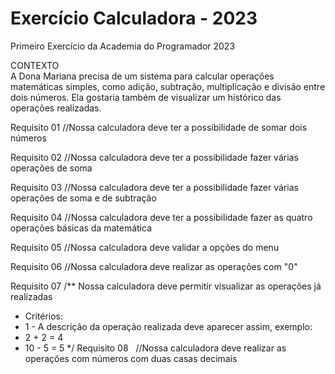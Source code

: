 # Exercício Calculadora - 2023

Primeiro Exercício da Academia do Programador 2023

CONTEXTO
</br>
A Dona Mariana precisa de um sistema para calcular operações matemáticas simples, como adição, subtração,
multiplicação e divisão entre dois números. Ela gostaria também de visualizar um histórico das operações
realizadas.

Requisito 01
//Nossa calculadora deve ter a possibilidade de somar dois números

Requisito 02
//Nossa calculadora deve ter a possibilidade fazer várias operações de soma

Requisito 03
//Nossa calculadora deve ter a possibilidade fazer várias operações de soma e de subtração

Requisito 04
//Nossa calculadora deve ter a possibilidade fazer as quatro operações básicas da
matemática

Requisito 05
//Nossa calculadora deve validar a opções do menu

Requisito 06
//Nossa calculadora deve realizar as operações com &quot;0&quot;

Requisito 07
/** Nossa calculadora deve permitir visualizar as operações já realizadas
* Critérios:
* 1 - A descrição da operação realizada deve aparecer assim, exemplo:
* 2 + 2 = 4
* 10 - 5 = 5
*/
Requisito 08
  //Nossa calculadora deve realizar as operações com números com duas casas decimais
